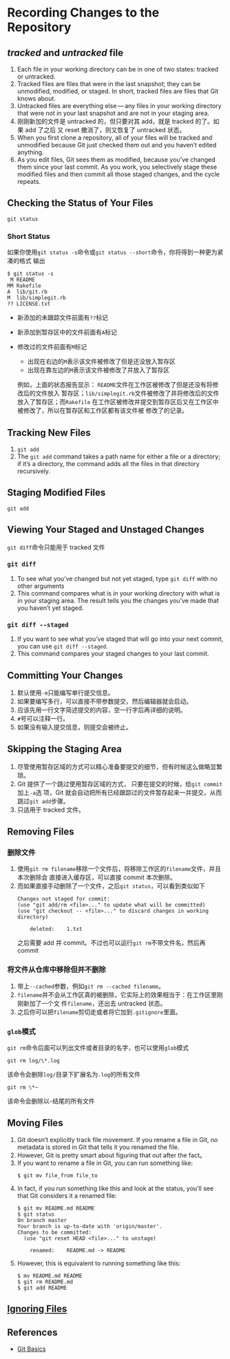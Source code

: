 # Recording Changes to the Repository


## *tracked* and *untracked* file
1. Each file in your working directory can be in one of two states: tracked or
untracked.
2. Tracked files are files that were in the last snapshot; they can be
unmodified, modified, or staged. In short, tracked files are files that Git
knows about.
3. Untracked files are everything else — any files in your working directory
that were not in your last snapshot and are not in your staging area.
4. 刚刚新加的文件是 untracked 的，但只要对其 add，就是 tracked 的了。如果 add 了之后
又 reset 撤消了，则又恢复了 untracked 状态。
5. When you first clone a repository, all of your files will be tracked and
unmodified because Git just checked them out and you haven’t edited anything.
6. As you edit files, Git sees them as modified, because you’ve changed them
since your last commit. As you work, you selectively stage these modified files
and then commit all those staged changes, and the cycle repeats.


## Checking the Status of Your Files
`git status`

### Short Status
如果你使用`git status -s`命令或`git status --short`命令，你将得到一种更为紧凑的格式
输出

```shell
$ git status -s
 M README
MM Rakefile
A  lib/git.rb
M  lib/simplegit.rb
?? LICENSE.txt
```

* 新添加的未跟踪文件前面有`??`标记
* 新添加到暂存区中的文件前面有`A`标记
* 修改过的文件前面有`M`标记
    * 出现在右边的`M`表示该文件被修改了但是还没放入暂存区
    * 出现在靠左边的`M`表示该文件被修改了并放入了暂存区

    例如，上面的状态报告显示： `README`文件在工作区被修改了但是还没有将修改后的文件放入
    暂存区；`lib/simplegit.rb`文件被修改了并将修改后的文件放入了暂存区；而`Rakefile`
    在工作区被修改并提交到暂存区后又在工作区中被修改了，所以在暂存区和工作区都有该文件被
    修改了的记录。


## Tracking New Files
1. `git add`
2. The `git add` command takes a path name for either a file or a directory; if
it’s a directory, the command adds all the files in that directory recursively.


## Staging Modified Files
`git add`


## Viewing Your Staged and Unstaged Changes
`git diff`命令只能用于 tracked 文件

### `git diff`
1. To see what you’ve changed but not yet staged, type `git diff` with no other
arguments
2. This command compares what is in your working directory with what is in your
staging area. The result tells you the changes you’ve made that you haven’t yet
staged.

### `git diff --staged`
1. If you want to see what you’ve staged that will go into your next commit, you
can use `git diff --staged`.
2. This command compares your staged changes to your last commit.


## Committing Your Changes
1. 默认使用`-m`只能编写单行提交信息。
2. 如果要编写多行，可以直接不带参数提交，然后编辑器就会启动。
3. 应该先用一行文字简述提交的内容，空一行字后再详细的说明。
4. `#`号可以注释一行。
5. 如果没有输入提交信息，则提交会被终止。


## Skipping the Staging Area
1. 尽管使用暂存区域的方式可以精心准备要提交的细节，但有时候这么做略显繁琐。
2. Git 提供了一个跳过使用暂存区域的方式， 只要在提交的时候，给`git commit`加上`-a`选
项，Git 就会自动把所有已经跟踪过的文件暂存起来一并提交，从而跳过`git add`步骤。
3. 只适用于 tracked 文件。


## Removing Files
### 删除文件
1. 使用`git rm filename`移除一个文件后，将移除工作区的`filename`文件，并且本次删除会
直接进入缓存区，可以直接 commit 本次删除。
2. 而如果直接手动删除了一个文件，之后`git status`，可以看到类似如下
    ```shell
    Changes not staged for commit:
    (use "git add/rm <file>..." to update what will be committed)
    (use "git checkout -- <file>..." to discard changes in working directory)

        deleted:    1.txt
    ```
    之后需要 add 并 commit。不过也可以运行`git rm`不带文件名，然后再 commit

### 将文件从仓库中移除但并不删除
1. 带上`--cached`参数，例如`git rm --cached filename`。
2. `filename`并不会从工作区真的被删除，它实际上的效果相当于：在工作区里刚刚新加了一个文
件`filename`，还出去 untracked 状态。
3. 之后你可以把`filename`剪切走或者将它加到`.gitignore`里面。

### `glob`模式
`git rm`命令后面可以列出文件或者目录的名字，也可以使用`glob`模式

```shell
git rm log/\*.log
```
该命令会删除`log/`目录下扩展名为`.log`的所有文件

```shell
git rm \*~
```
该命令会删除以`~`结尾的所有文件


## Moving Files
1. Git doesn’t explicitly track file movement. If you rename a file in Git, no
metadata is stored in Git that tells it you renamed the file.
2. However, Git is pretty smart about figuring that out after the fact。
3. If you want to rename a file in Git, you can run something like:
    ```shell
    $ git mv file_from file_to
    ```
4. In fact, if you run something like this and look at the status, you’ll see
that Git considers it a renamed file:
    ```shell
    $ git mv README.md README
    $ git status
    On branch master
    Your branch is up-to-date with 'origin/master'.
    Changes to be committed:
      (use "git reset HEAD <file>..." to unstage)

        renamed:    README.md -> README
    ```
5. However, this is equivalent to running something like this:
    ```shell
    $ mv README.md README
    $ git rm README.md
    $ git add README
    ```


## [Ignoring Files](https://git-scm.com/book/en/v2/Git-Basics-Recording-Changes-to-the-Repository)


## References
* [Git Basics](https://git-scm.com/book/en/v2/Git-Basics-Recording-Changes-to-the-Repository)
